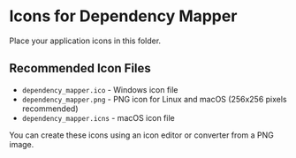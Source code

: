 # Icons for Dependency Mapper

Place your application icons in this folder.

## Recommended Icon Files

- `dependency_mapper.ico` - Windows icon file
- `dependency_mapper.png` - PNG icon for Linux and macOS (256x256 pixels recommended)
- `dependency_mapper.icns` - macOS icon file

You can create these icons using an icon editor or converter from a PNG image.